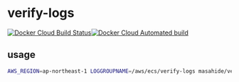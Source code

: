 # verify-logs



[![Docker Cloud Build Status](https://img.shields.io/docker/cloud/build/masahide/verify-logs)](https://hub.docker.com/repository/docker/masahide/verify-logs)[![Docker Cloud Automated build](https://img.shields.io/docker/cloud/automated/masahide/verify-logs)](https://hub.docker.com/r/masahide/verify-logs/builds)



## usage

```bash
AWS_REGION=ap-northeast-1 LOGGROUPNAME=/aws/ecs/verify-logs masahide/verify-logs
```
